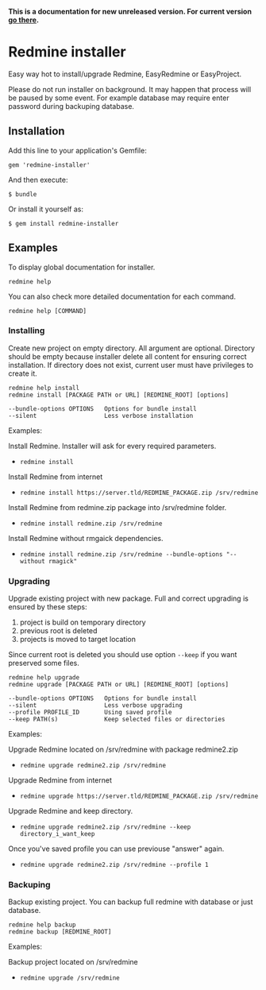 **This is a documentation for new unreleased version. For current version [go there](https://github.com/easyredmine/redmine-installer/tree/v1.0.7).**

# Redmine installer

Easy way hot to install/upgrade Redmine, EasyRedmine or EasyProject.

Please do not run installer on background. It may happen that process will be paused by some event. For example database may require enter password during backuping database.

## Installation

Add this line to your application's Gemfile:

```
gem 'redmine-installer'
```

And then execute:

```
$ bundle
```

Or install it yourself as:

```
$ gem install redmine-installer
```

## Examples

To display global documentation for installer.

```
redmine help
```

You can also check more detailed documentation for each command.

```
redmine help [COMMAND]
```

### Installing

Create new project on empty directory. All argument are optional. Directory should be empty because installer delete all content for ensuring correct installation. If directory does not exist, current user must have privileges to create it.

```
redmine help install
redmine install [PACKAGE PATH or URL] [REDMINE_ROOT] [options]
```

```
--bundle-options OPTIONS   Options for bundle install
--silent                   Less verbose installation
```

Examples:

Install Redmine. Installer will ask for every required parameters.
- `redmine install`

Install Redmine from internet 
- `redmine install https://server.tld/REDMINE_PACKAGE.zip /srv/redmine`

Install Redmine from redmine.zip package into /srv/redmine folder.
- `redmine install redmine.zip /srv/redmine`

Install Redmine without rmgaick dependencies.
- `redmine install redmine.zip /srv/redmine --bundle-options "--without rmagick"`

### Upgrading

Upgrade existing project with new package. Full and correct upgrading is ensured by these steps:
1. project is build on temporary directory
2. previous root is deleted
3. projects is moved to target location

Since current root is deleted you should use option `--keep` if you want preserved some files.


```
redmine help upgrade
redmine upgrade [PACKAGE PATH or URL] [REDMINE_ROOT] [options]
```

```
--bundle-options OPTIONS   Options for bundle install
--silent                   Less verbose upgrading
--profile PROFILE_ID       Using saved profile
--keep PATH(s)             Keep selected files or directories
```

Examples:

Upgrade Redmine located on /srv/redmine with package redmine2.zip
- `redmine upgrade redmine2.zip /srv/redmine`

Upgrade Redmine from internet 
- `redmine upgrade https://server.tld/REDMINE_PACKAGE.zip /srv/redmine`

Upgrade Redmine and keep directory.
- `redmine upgrade redmine2.zip /srv/redmine --keep directory_i_want_keep`

Once you've saved profile you can use previouse "answer" again.
- `redmine upgrade redmine2.zip /srv/redmine --profile 1`

### Backuping

Backup existing project. You can backup full redmine with database or just database.

```
redmine help backup
redmine backup [REDMINE_ROOT]
```

Examples:

Backup project located on /srv/redmine
- `redmine upgrade /srv/redmine`

